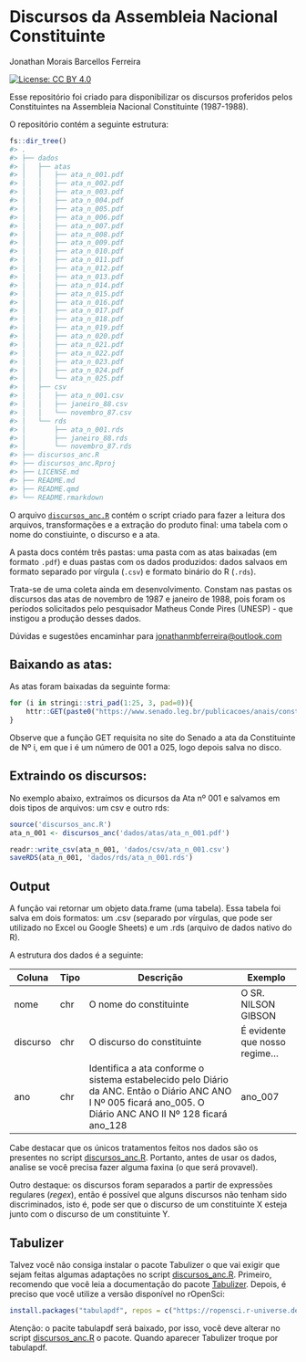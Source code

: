# Discursos da Assembleia Nacional Constituinte
Jonathan Morais Barcellos Ferreira

<!-- README.md is generated from README.Rmd. Please edit that file -->
<!-- badges: start -->

[![License: CC BY
4.0](https://img.shields.io/badge/License-CC%20BY%204.0-lightgrey.svg)](https://creativecommons.org/licenses/by/4.0/)
<!-- badges: end -->

Esse repositório foi criado para disponibilizar os discursos proferidos
pelos Constituintes na Assembleia Nacional Constituinte (1987-1988).

O repositório contém a seguinte estrutura:

``` r
fs::dir_tree()
#> .
#> ├── dados
#> │   ├── atas
#> │   │   ├── ata_n_001.pdf
#> │   │   ├── ata_n_002.pdf
#> │   │   ├── ata_n_003.pdf
#> │   │   ├── ata_n_004.pdf
#> │   │   ├── ata_n_005.pdf
#> │   │   ├── ata_n_006.pdf
#> │   │   ├── ata_n_007.pdf
#> │   │   ├── ata_n_008.pdf
#> │   │   ├── ata_n_009.pdf
#> │   │   ├── ata_n_010.pdf
#> │   │   ├── ata_n_011.pdf
#> │   │   ├── ata_n_012.pdf
#> │   │   ├── ata_n_013.pdf
#> │   │   ├── ata_n_014.pdf
#> │   │   ├── ata_n_015.pdf
#> │   │   ├── ata_n_016.pdf
#> │   │   ├── ata_n_017.pdf
#> │   │   ├── ata_n_018.pdf
#> │   │   ├── ata_n_019.pdf
#> │   │   ├── ata_n_020.pdf
#> │   │   ├── ata_n_021.pdf
#> │   │   ├── ata_n_022.pdf
#> │   │   ├── ata_n_023.pdf
#> │   │   ├── ata_n_024.pdf
#> │   │   └── ata_n_025.pdf
#> │   ├── csv
#> │   │   ├── ata_n_001.csv
#> │   │   ├── janeiro_88.csv
#> │   │   └── novembro_87.csv
#> │   └── rds
#> │       ├── ata_n_001.rds
#> │       ├── janeiro_88.rds
#> │       └── novembro_87.rds
#> ├── discursos_anc.R
#> ├── discursos_anc.Rproj
#> ├── LICENSE.md
#> ├── README.md
#> ├── README.qmd
#> └── README.rmarkdown
```

O arquivo [`discursos_anc.R`](discursos_anc.R) contém o script criado
para fazer a leitura dos arquivos, transformações e a extração do
produto final: uma tabela com o nome do constiuinte, o discurso e a ata.

A pasta docs contém três pastas: uma pasta com as atas baixadas (em
formato `.pdf`) e duas pastas com os dados produzidos: dados salvaos em
formato separado por vírgula (`.csv`) e formato binário do R (`.rds`).

Trata-se de uma coleta ainda em desenvolvimento. Constam nas pastas os
discursos das atas de novembro de 1987 e janeiro de 1988, pois foram os
períodos solicitados pelo pesquisador Matheus Conde Pires (UNESP) - que
instigou a produção desses dados.

Dúvidas e sugestões encaminhar para <jonathanmbferreira@outlook.com>

## Baixando as atas:

As atas foram baixadas da seguinte forma:

``` r
for (i in stringi::stri_pad(1:25, 3, pad=0)){
    httr::GET(paste0("https://www.senado.leg.br/publicacoes/anais/constituinte/N",i,'.pdf'), httr::write_disk(paste0("dados/atas/ata_n_",i,'.pdf')))
}
```

Observe que a função GET requisita no site do Senado a ata da
Constituinte de Nº i, em que i é um número de 001 a 025, logo depois
salva no disco.

## Extraindo os discursos:

No exemplo abaixo, extraímos os dicursos da Ata nº 001 e salvamos em
dois tipos de arquivos: um csv e outro rds:

``` r
source('discursos_anc.R')
ata_n_001 <- discursos_anc('dados/atas/ata_n_001.pdf')

readr::write_csv(ata_n_001, 'dados/csv/ata_n_001.csv')
saveRDS(ata_n_001, 'dados/rds/ata_n_001.rds')
```

## Output

A função vai retornar um objeto data.frame (uma tabela). Essa tabela foi
salva em dois formatos: um .csv (separado por vírgulas, que pode ser
utilizado no Excel ou Google Sheets) e um .rds (arquivo de dados nativo
do R).

A estrutura dos dados é a seguinte:

| Coluna   | Tipo | Descrição                                                                                                                                                      | Exemplo                      |
|----------|------|----------------------------------------------------------------------------------------------------------------------------------------------------------------|------------------------------|
| nome     | chr  | O nome do constituinte                                                                                                                                         | O SR. NILSON GIBSON          |
| discurso | chr  | O discurso do constituinte                                                                                                                                     | É evidente que nosso regime… |
| ano      | chr  | Identifica a ata conforme o sistema estabelecido pelo Diário da ANC. Então o Diário ANC ANO I Nº 005 ficará ano_005. O Diário ANC ANO II Nº 128 ficará ano_128 | ano_007                      |

Cabe destacar que os únicos tratamentos feitos nos dados são os
presentes no script [discursos_anc.R](discursos_anc.R). Portanto, antes
de usar os dados, analise se você precisa fazer alguma faxina (o que
será provavel).

Outro destaque: os discursos foram separados a partir de expressões
regulares (*regex*), então é possível que alguns discursos não tenham
sido discriminados, isto é, pode ser que o discurso de um constituinte X
esteja junto com o discurso de um constituinte Y.

## Tabulizer

Talvez você não consiga instalar o pacote Tabulizer o que vai exigir que
sejam feitas algumas adaptações no script
[discursos_anc.R](discursos_anc.R). Primeiro, recomendo que você leia a
documentação do pacote
[Tabulizer](https://github.com/ropensci/tabulizer). Depois, é preciso
que você utilize a versão disponível no rOpenSci:

``` r
install.packages("tabulapdf", repos = c("https://ropensci.r-universe.dev", "https://cloud.r-project.org"))
```

Atenção: o pacite tabulapdf será baixado, por isso, você deve alterar no
script [discursos_anc.R](discursos_anc.R) o pacote. Quando aparecer
Tabulizer troque por tabulapdf.

